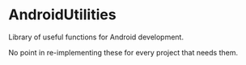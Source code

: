 AndroidUtilities
================

Library of useful functions for Android development.

No point in re-implementing these for every project that needs them.


